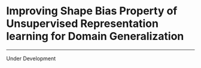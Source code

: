 # Improving Shape Bias Property of Unsupervised Representation learning for Domain Generalization
------
Under Development

